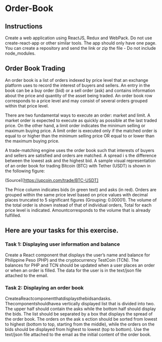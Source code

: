 # Order-Book

## Instructions
Create a web application using ReactJS, Redux and WebPack. Do not use ​create-react-app ​or other similar tools. The app should only have one page.
You can create a repository and send the link or zip the file - Do not include node_modules.

## Order Book Trading
An ​order book​ is a list of orders indexed by ​price level ​that an exchange platform uses to record the interest of buyers and sellers. An entry in the book can be a ​buy order​ (bid) or a ​sell order (ask) and contains information about the price and quantity of the asset being traded. An ​order book row​ corresponds to a price level and may consist of several orders grouped within that price level.

There are two fundamental ways to execute an order: ​market​ and ​limit​. A ​market order​ is expected to execute as quickly as possible at the last traded price. On the other hand, a ​limit order​ indicates the minimum selling or maximum buying price. A limit order is executed only if the matched order is equal to or higher than the minimum selling price OR equal to or lower than the maximum buying price.

A ​trade-matching engine ​uses the order book such that interests of buyers and sellers are satisfied and orders are matched.
A ​spread i​ s the difference between the lowest ask and the highest bid.
A sample visual representation of an order book for trading Bitcoin (BTC) with Tether (USDT) is
shown in the following figure:

 (Source)[https://upcoin.com/trade/BTC-USDT]
 
 The ​Price​ column indicates bids (in green text) and asks (in red). Orders are grouped within the same price level based on price values with decimal places truncated to 5 significant figures (Grouping: 0.00001). The volume of the total order is shown instead of that of individual orders, Total​ for each price level is indicated. ​Amount​ corresponds to the volume that is already fulfilled.


## Here are your tasks for this exercise.
### Task 1: Displaying user information and balance
Create a ​React​ component that displays the user’s name and balance for ​Philippine Peso (PHP) and the cryptocurrency ​TestCoin (TCN).
The balances for ​PHP​ and ​TCN​ should be updated when a user places an order or when an order is filled.
The data for the user is in the text/json file attached to the email.

### Task 2: Displaying an order book
Createa​React​componentthatdisplaysthe​bids​and​asks.​ Thecomponentshouldhavea vertically displayed list that is divided into two. The upper half should contain the ​asks​ while the bottom half should display the ​bids​. The list should be separated by a box that displays the spread​ of the order book.
The orders on the ​ask s​ ection should be sorted from lowest to highest (bottom to top, starting from the middle), while the orders on the ​bids ​should be displayed from highest to lowest (top to bottom).
Use the text/json file attached to the email as the initial content of the order book.

###
